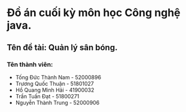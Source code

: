 # Đồ án cuối kỳ môn học Công nghệ java.

## Tên đề tài: Quản lý sân bóng. 

### Tên thành viên:
- Tống Đức Thành Nam - 52000896
- Trương Quốc Thuận - 51801027
- Hồ Quang Minh Hải - 41900032
- Trần Tuấn Đạt - 51800271
- Nguyễn Thành Trung - 52000906

